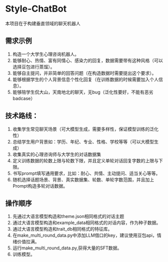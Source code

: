 # Style-ChatBot
本项目在于构建垂直领域的聊天机器人
##  需求示例
1. 构造一个大学生心理咨询机器人。
2. 能够耐心、热情、富有同情心、感染力的回复，数据需要带有这种风格（可以选择豆包进行蒸馏）。
3. 能够自主提问，并非简单的回答问题（在构造数据时需要提出这个要求）。
4. 能够根据学生的个人背景信息个性化回复（在训练数据的时候需要加入个人信息）。
5. 能够陪学生侃大山，天南地北的聊天，无bug（泛化性要好，不能有恶劣badcase）
## 技术路线：
1. 收集学生常见聊天场景（可大模型生成，需要多样性，保证模型训练的泛化性）
2. 总结学生用户背景如：学历、年纪、专业、性格、学校等等（可以大模型生成）
3. 收集真实的心理咨询师与大学生的对话数据集
4. 定义训练数据的轮数上限与轮数下限，并且定义单轮对话回复字数的上限与下限。
5. 书写prompt填写通用要求，比如：耐心、共情、主动提问、适当关心等等。
6. 随机选择话题场景、背景、真实数据集、轮数、单轮字数范围，并且加上Prompt构造多轮对话数据。

## 操作顺序
1. 先通过大语言模型构造和theme.json相同格式的对话主题
2. 通过大语言模型构造和example_data相同格式的对话内容，作为种子数据。
3. 通过大语言模型构造和trait_db相同格式的特征库。
4. 在make_multi_round_data.py中添加LLM借口的key，建议使用豆包api，情绪价值拉满。
5. 运行make_multi_round_data.py,获得大量的SFT数据。
6. 训练模型。

